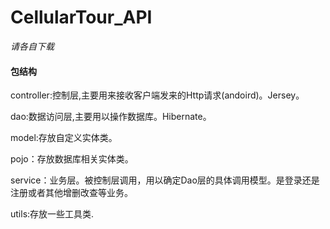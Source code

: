 # CellularTour_API
*请各自下载*
#### 包结构

controller:控制层,主要用来接收客户端发来的Http请求(andoird)。Jersey。 

dao:数据访问层,主要用以操作数据库。Hibernate。

model:存放自定义实体类。

pojo：存放数据库相关实体类。

service：业务层。被控制层调用，用以确定Dao层的具体调用模型。是登录还是注册或者其他增删改查等业务。

utils:存放一些工具类.
